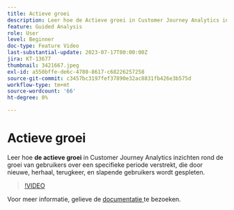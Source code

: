 ```yaml
---
title: Actieve groei
description: Leer hoe de Actieve groei in Customer Journey Analytics inzichten rond de groei van gebruikers over een specifieke periode verstrekt, die door nieuwe, herhalende, terugkeer, en slapende gebruikers wordt verdeeld.
feature: Guided Analysis
role: User
level: Beginner
doc-type: Feature Video
last-substantial-update: 2023-07-17T00:00:00Z
jira: KT-13677
thumbnail: 3421667.jpeg
exl-id: a550bffe-de6c-4780-8617-c68226257258
source-git-commit: c3457bc3197fef37890e32ac8831fb426e3b575d
workflow-type: tm+mt
source-wordcount: '66'
ht-degree: 0%

---
```


# Actieve groei

Leer hoe **de actieve groei** in Customer Journey Analytics inzichten rond de groei van gebruikers over een specifieke periode verstrekt, die door nieuwe, herhaal, terugkeer, en slapende gebruikers wordt gespleten.

>[!VIDEO](https://video.tv.adobe.com/v/3421667/?learn=on)

Voor meer informatie, gelieve de [ documentatie ](https://experienceleague.adobe.com/docs/analytics-platform/using/guided-analysis/user-growth/active.html) te bezoeken.
